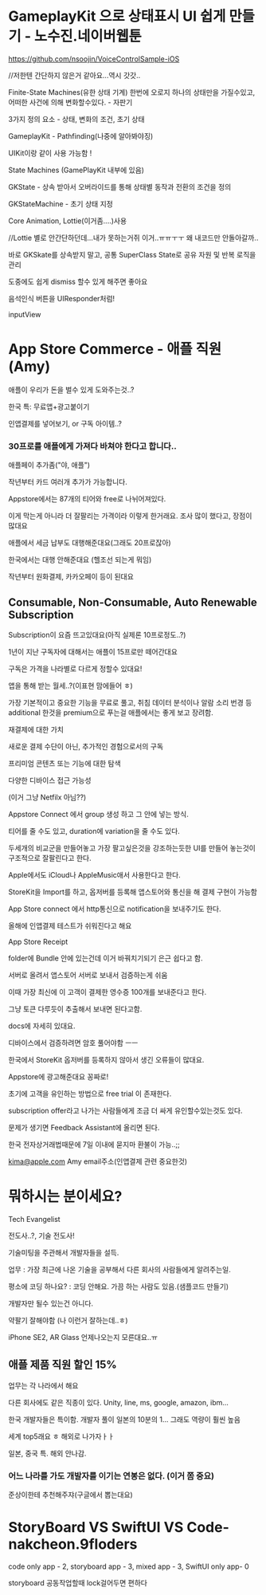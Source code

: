 # GameplayKit 으로 상태표시 UI 쉽게 만들기 - 노수진.네이버웹툰

https://github.com/nsoojin/VoiceControlSample-iOS



//저한텐 간단하지 않은거 같아요...역시 갓갓..

Finite-State Machines(유한 상태 기계) 한번에 오로지 하나의 상태만을 가질수있고, 어떠한 사건에 의해 변화할수있다. - 자판기

3가지 정의 요소 - 상태, 변화의 조건, 초기 상태

GameplayKit - Pathfinding(나중에 알아봐야징) 

UIKit이랑 같이 사용 가능함 !

State Machines (GamePlayKit 내부에 있음)

GKState - 상속 받아서 오버라이드를 통해 상태별 동작과 전환의 조건을 정의

GKStateMachine - 초기 상태 지정

Core Animation, Lottie(이거좀....)사용

//Lottie 별로 안간단하던데...내가 못하는거쥐 이거..ㅠㅠㅜㅜ 왜 내코드만 안돌아갈까..

바로 GKSkate를 상속받지 말고, 공통 SuperClass State로 공유 자원 및 반복 로직을 관리

도중에도 쉽게 dismiss 할수 있게 해주면 좋아요

음석인식 버튼을 UIResponder처럼!

inputView 



# App Store Commerce - 애플 직원(Amy)

애플이 우리가 돈을 벌수 있게 도와주는것..?

한국 특: 무료앱+광고붙이기

인앱결제를 넣어보기, or 구독 아이템..?

### 30프로를 애플에게 가져다 바쳐야 한다고 합니다..

애플페이 추가좀("야, 애플")

작년부터 카드 여러개 추가가 가능합니다.

Appstore에서는 87개의 티어와 free로 나뉘어져있다.

이게 막는게 아니라 더 잘팔리는 가격이라 이렇게 한거래요. 조사 많이 했다고, 장점이 많대요

애플에서 세금 납부도 대행해준대요(그래도 20프로잖아)

한국에서는 대행 안해준대요 (헬조선 되는게 뭐임)

작년부터 원화결제, 카카오페이 등이 된대요

## Consumable, Non-Consumable, Auto Renewable Subscription

Subscription이 요즘 뜨고있대요(아직 실제론 10프로정도..?)

1년이 지난 구독자에 대해서는 애플이 15프로만 떼어간대요

구독은 가격을 나라별로 다르게 정할수 있대요!

앱을 통해 받는 월세..?(이표현 맘에들어 ㅎ)

가장 기본적이고 중요한 기능을 무료로 풀고, 취침 데이터 분석이나 알람 소리 번경 등 additional 한것을 premium으로 푸는걸 애플에서는 좋게 보고 장려함.

재결제에 대한 가치

새로운 결제 수단이 아닌, 추가적인 경험으로서의 구독

프리미엄 콘텐츠 또는 기능에 대한 탐색

다양한 디바이스 접근 가능성

(이거 그냥 Netfilx 아님??)



Appstore Connect 에서 group 생성 하고 그 안에 넣는 방식.

티어를 줄 수도 있고, duration에 variation을 줄 수도 있다.

두세개의 비교군을 만들어놓고 가장 팔고싶은것을 강조하는듯한 UI를 만들어 놓는것이 구조적으로 잘팔린다고 한다.

Apple에서도 iCloud나 AppleMusic애서 사용한다고 한다.



StoreKit을 Import를 하고, 옵저버를 등록해 앱스토어와 통신을 해 결제 구현이 가능함

App Store connect 에서 http통신으로 notification을 보내주기도 한다.

올해에 인앱결제 테스트가 쉬워진다고 해요



App Store Receipt

folder에 Bundle 안에 있는건데 이거 바꿔치기되기 은근 쉽다고 함.

서버로 올려서 앱스토어 서버로 보내서 검증하는게 쉬움

이때 가장 최신에 이 고객이 결제한 영수증 100개를 보내준다고 한다.

그냥 토큰 다루듯이 추출해서 보내면 된다고함.

docs에 자세히 있대요.

디바이스에서 검증하려면 암호 풀어야함 ㅡㅡ

한국에서 StoreKit 옵저버를 등록하지 않아서 생긴 오류들이 많대요.

Appstore에 광고해준대요 꽁짜로!

초기에 고객을 유인하는 방법으로 free trial 이 존재한다.

subscription offer라고 나가는 사람들에게 조금 더 싸게 유인할수있는것도 있다.

문제가 생기면 Feedback Assistant에 올리면 된다.

한국 전자상거래법때문에 7일 이내에 묻지마 환불이 가능..;;

kima@apple.com Amy email주소(인앱결제 관련 중요한것)



# 뭐하시는 분이세요? 

Tech Evangelist

전도사..?, 기술 전도사!

기술미팅을 주관해서 개발자들을 설득.

업무 : 가장 최근에 나온 기술을 공부해서 다른 회사의 사람들에게 알려주는일.

평소에 코딩 하나요? : 코딩 안해요. 가끔 하는 사람도 있음.(샘플코드 만들기)

개발자만 될수 있는건 아니다.

약팔기 잘해야함 (나 이런거 잘하는데..ㅎ)

iPhone SE2, AR Glass 언제나오는지 모른대요..ㅠ

## 애플 제품 직원 할인 15%

업무는 각 나라에서 해요

다른 회사에도 같은 직종이 있다. Unity, line, ms, google, amazon, ibm...

한국 개발자들은 특이함. 개발자 풀이 일본의 10분의 1... 그래도 역량이 훨씬 높음

세계 top5래요 ㅎ 해외로 나가자ㅏㅏ

일본, 중국 특. 해외 안나감.

### 어느 나라를 가도 개발자를 이기는 연봉은 없다. (이거 쫌 중요)

준상이한테 추천해주쟈(구글에서 뽑는대요)



# StoryBoard VS SwiftUI VS Code- nakcheon.9floders



code only app - 2, storyboard app - 3, mixed app - 3, SwiftUI only app- 0

storyboard 공동작업할때 lock걸어두면 편하다



































